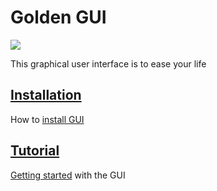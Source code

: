 # Golden GUI
![](https://github.com/sgoldenlab/tkinter_test/blob/master/images/mouse_tracking.gif)

This graphical user interface is to ease your life

## [Installation](docs/Installation.md) 

How to [install GUI](docs/Installation.md)

## [Tutorial]()

[Getting started]() with the GUI
